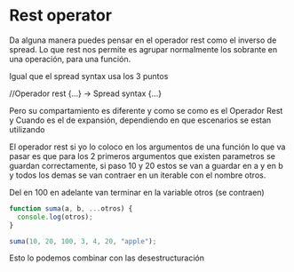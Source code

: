 # Rest operator

Da alguna manera puedes pensar en el operador rest como el inverso de spread.
Lo que rest nos permite es agrupar normalmente los sobrante en una operación,
para una función.

Igual que el spread syntax usa los 3 puntos

//Operador rest {...} -> Spread syntax {...}

Pero su compartamiento es diferente y como se como es el Operador Rest y Cuando
es el de expansión, dependiendo en que escenarios se estan utilizando

El operador rest si yo lo coloco en los argumentos de una función
lo que va pasar es que para los 2 primeros argumentos que existen parametros
se guardan correctamente, si paso 10 y 20 estos se van a guardar en a y en b
y todos los demas se van contraer en un iterable con el nombre otros.

Del en 100 en adelante van terminar en la variable otros (se contraen)

```js
function suma(a, b, ...otros) {
  console.log(otros);
}

suma(10, 20, 100, 3, 4, 20, "apple");
```

Esto lo podemos combinar con las desestructuración
